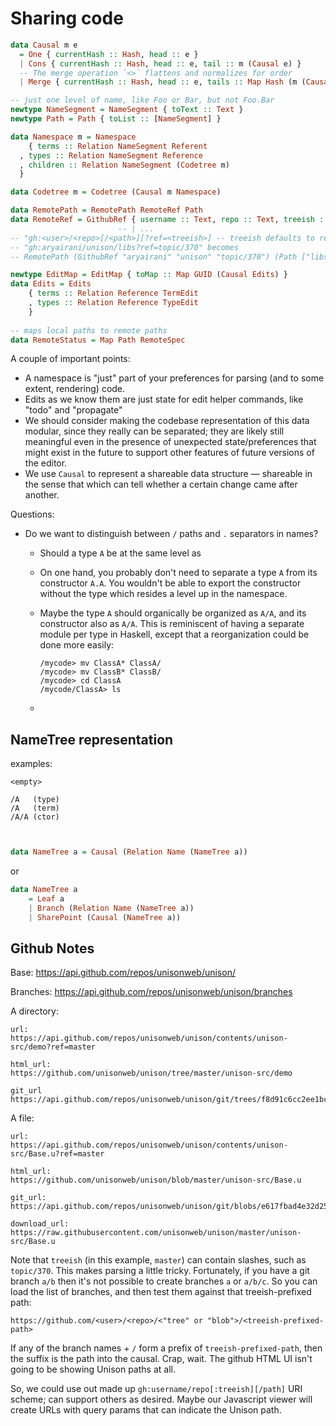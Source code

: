# Sharing code

``` haskell
data Causal m e
  = One { currentHash :: Hash, head :: e }
  | Cons { currentHash :: Hash, head :: e, tail :: m (Causal e) }
  -- The merge operation `<>` flattens and normalizes for order
  | Merge { currentHash :: Hash, head :: e, tails :: Map Hash (m (Causal e)) }

-- just one level of name, like Foo or Bar, but not Foo.Bar
newtype NameSegment = NameSegment { toText :: Text } 
newtype Path = Path { toList :: [NameSegment] }

data Namespace m = Namespace
	{ terms :: Relation NameSegment Referent
  , types :: Relation NameSegment Reference
  , children :: Relation NameSegment (Codetree m) 
  }

data Codetree m = Codetree (Causal m Namespace)

data RemotePath = RemotePath RemoteRef Path
data RemoteRef = GithubRef { username :: Text, repo :: Text, treeish :: Text }
						-- | ...
-- "gh:<user>/<repo>[/<path>][?ref=<treeish>] -- treeish defaults to repo's `default_branch`
-- "gh:aryairani/unison/libs?ref=topic/370" becomes
-- RemotePath (GithubRef "aryairani" "unison" "topic/370") (Path ["libs"])

newtype EditMap = EditMap { toMap :: Map GUID (Causal Edits) }
data Edits = Edits
	{ terms :: Relation Reference TermEdit 
	, types :: Relation Reference TypeEdit
	}
	
-- maps local paths to remote paths
data RemoteStatus = Map Path RemoteSpec
```

A couple of important points:

  - A namespace is "just" part of your preferences for parsing (and to some extent, rendering) code.
  - Edits as we know them are just state for edit helper commands, like "todo" and "propagate"
  - We should consider making the codebase representation of this data modular, since they really can be separated; they are likely still meaningful even in the presence of unexpected state/preferences that might exist in the future to support other features of future versions of the editor.
  - We use `Causal` to represent a shareable data structure — shareable in the sense that which can tell whether a certain change came after another.

Questions:

  - Do we want to distinguish between `/` paths and `.` separators in names?
    
      - Should a type `A` be at the same level as
    
      - On one hand, you probably don't need to separate a type `A` from its constructor `A.A`.  You wouldn't be able to export the constructor without the type which resides a level up in the namespace.
    
      - Maybe the type `A` should organically be organized as `A/A`, and its constructor also as `A/A`.  This is reminiscent of having a separate module per type in Haskell, except that a reorganization could be done more easily:
        
        ``` 
        /mycode> mv ClassA* ClassA/
        /mycode> mv ClassB* ClassB/
        /mycode> cd ClassA
        /mycode/ClassA> ls
        ```
    
      - ``` 
        
        ```

## NameTree representation

examples:

``` 
<empty>

/A   (type)
/A   (term)
/A/A (ctor)



```

``` haskell
data NameTree a = Causal (Relation Name (NameTree a))
```

or

``` haskell
data NameTree a 
	= Leaf a 
	| Branch (Relation Name (NameTree a)) 
	| SharePoint (Causal (NameTree a))
```

## Github Notes

Base: https://api.github.com/repos/unisonweb/unison/

Branches: https://api.github.com/repos/unisonweb/unison/branches

A directory:

``` 
url: 
https://api.github.com/repos/unisonweb/unison/contents/unison-src/demo?ref=master

html_url: 
https://github.com/unisonweb/unison/tree/master/unison-src/demo

git_url
https://api.github.com/repos/unisonweb/unison/git/trees/f8d91c6cc2ee1bc8f2bfc759e328a851d0df3b95
```

A file:

``` 
url:
https://api.github.com/repos/unisonweb/unison/contents/unison-src/Base.u?ref=master

html_url:
https://github.com/unisonweb/unison/blob/master/unison-src/Base.u

git_url: https://api.github.com/repos/unisonweb/unison/git/blobs/e617fbad4e32d25380f536179f558f9213cd4bad

download_url:
https://raw.githubusercontent.com/unisonweb/unison/master/unison-src/Base.u
```

Note that `treeish` (in this example, `master`) can contain slashes, such as `topic/370`.  This makes parsing a little tricky.  Fortunately, if you have a git branch `a/b` then it's not possible to create branches `a` or `a/b/c`.  So you can load the list of branches, and then test them against that treeish-prefixed path:

`https://github.com/<user>/<repo>/<"tree" or "blob">/<treeish-prefixed-path>`

If any of the branch names + `/` form a prefix of `treeish-prefixed-path`, then the suffix is the path into the causal.  Crap, wait. The github HTML UI isn't going to be showing Unison paths at all.

So, we could use out made up `gh:username/repo[:treeish][/path]` URI scheme; can support others as desired.  Maybe our Javascript viewer will create URLs with query params that can indicate the Unison path.
